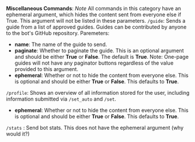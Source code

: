 __**Miscellaneous Commands**__:
*Note* All commands in this category have an ephemeral argument, which hides the content sent from everyone else if True. This argument will not be listed in these parameters.
`/guide`: Sends a guide from a list of approved guides. Guides can be contributed by anyone to the bot's GitHub repository.
Paremeters: 
- **name**: The name of the guide to send.
- **paginate**: Whether to paginate the guide. This is an optional argument and should be either __True__ or __False__. The default is __True__. Note: One-page guides will not have any paginator buttons regardless of the value provided to this argument.
- **ephemeral**: Whether or not to hide the content from everyone else. This is optional and should be either __True__ or __False__. This defaults to __True__.

`/profile`: Shows an overview of all information stored for the user, including information submitted via `/set_auto` and `/set`.
- **ephemeral**: Whether or not to hide the content from everyone else. This is optional and should be either __True__ or __False__. This defaults to __True__.

`/stats` : Send bot stats. This does not have the ephemeral argument (why would it?)
